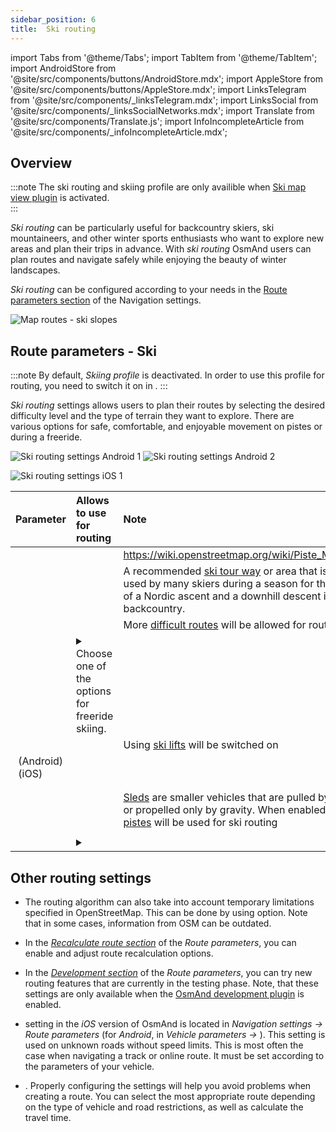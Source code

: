 ```yaml
---
sidebar_position: 6
title:  Ski routing
---
```


import Tabs from '@theme/Tabs';
import TabItem from '@theme/TabItem';
import AndroidStore from '@site/src/components/buttons/AndroidStore.mdx';
import AppleStore from '@site/src/components/buttons/AppleStore.mdx';
import LinksTelegram from '@site/src/components/_linksTelegram.mdx';
import LinksSocial from '@site/src/components/_linksSocialNetworks.mdx';
import Translate from '@site/src/components/Translate.js';
import InfoIncompleteArticle from '@site/src/components/_infoIncompleteArticle.mdx';


## Overview

:::note
The ski routing and skiing profile are only availible when [Ski map view plugin](../../plugins/ski-maps.md) is activated.  
:::

*Ski routing* can be particularly useful for backcountry skiers, ski mountaineers, and other winter sports enthusiasts who want to explore new areas and plan their trips in advance. With *ski routing* OsmAnd users can plan routes and navigate safely while enjoying the beauty of winter landscapes.  

*Ski routing* can be configured according to your needs in the [Route parameters section](../guidance/navigation-settings.md#route-parameters) of the Navigation settings.  

![Map routes - ski slopes](@site/static/img/navigation/routing/ski_routing_overview.png)


## Route parameters - Ski

:::note
By default, *Skiing profile* is deactivated. In order to use this profile for routing, you need to switch it on in *<Translate android="true" ids="shared_string_menu,shared_string_settings,application_profiles"/>*.
:::

*Ski routing* settings allows users to plan their routes by selecting the desired difficulty level and the type of terrain they want to explore. There are various options for safe, comfortable, and enjoyable movement on pistes or during a freeride.  

<Tabs groupId="operating-systems">

<TabItem value="android" label="Android">  

![Ski routing settings Android 1](@site/static/img/navigation/routing/skiing_routing_1_andr.png) ![Ski routing settings Android 2](@site/static/img/navigation/routing/skiing_routing_2_andr.png)

</TabItem>

<TabItem value="ios" label="iOS">

![Ski routing settings iOS 1](@site/static/img/navigation/routing/skiing_routing_ios_1.png)

</TabItem>

</Tabs>

| Parameter | Allows to use for routing | Note |
|:------------|:---------------|:---------------|
|*<Translate android="true" ids="routing_attr_allow_skating_only_name"/>* | <Translate android="true" ids="routing_attr_allow_skating_only_description"/> |  https://wiki.openstreetmap.org/wiki/Piste_Maps#Type  |
|*<Translate android="true" ids="app_mode_ski_touring"/>* |   <Translate android="true" ids="routing_attr_piste_type_skitour_description"/> | A recommended [ski tour way](https://wiki.openstreetmap.org/wiki/Piste_Maps#Type) or area that is generally used by many skiers during a season for the purpose of a Nordic ascent and a downhill descent in the backcountry. |
|*<Translate android="true" ids="routing_attr_allow_advanced_name"/>* |  <Translate android="true" ids="routing_attr_allow_advanced_description"/>  | More [difficult routes](https://wiki.openstreetmap.org/wiki/Piste_Maps#Difficulty) will be allowed for routing. |
|*<Translate android="true" ids="routing_attr_freeride_policy_name"/>* |   <details><summary> Choose one of the options for freeride skiing.  </summary>![Off piste Android](@site/static/img/navigation/routing/offpiste_android.png) </details> |   |
|*<Translate android="true" ids="routing_attr_piste_type_downhill_name"/>* |  <Translate android="true" ids="routing_attr_piste_type_downhill_description"/> | Using [ski lifts](https://wiki.openstreetmap.org/wiki/Piste_Maps#Ski_lifts) will be switched on |
|*<Translate android="true" ids="routing_attr_piste_type_nordic_name"/>*&nbsp;(Android) *<Translate ios="true" ids="routeInfo_piste_type_name"/>*&nbsp;(iOS) |   <Translate android="true" ids="routing_attr_piste_type_nordic_description"/>|  |
|*<Translate android="true" ids="routing_attr_allow_classic_only_name"/>* |   <Translate android="true" ids="routing_attr_allow_classic_only_description"/>|  |
|*<Translate android="true" ids="routing_attr_allow_expert_name"/>* |   <Translate android="true" ids="routing_attr_allow_expert_description"/>|  |
|*<Translate android="true" ids="routing_attr_piste_type_sled_name"/>* |  <Translate android="true" ids="routing_attr_piste_type_sled_description"/> | [Sleds](https://wiki.openstreetmap.org/wiki/Piste_Maps#Type) are smaller vehicles that are pulled by a human or propelled only by gravity. When enabled, [sledding pistes](https://wiki.openstreetmap.org/wiki/Piste_Maps#Type) will be used for ski routing |
|*<Translate android="true" ids="routing_attr_allow_intermediate_name"/>* |   <Translate android="true" ids="routing_attr_allow_intermediate_description"/>|  |
|*<Translate android="true" ids="routing_attr_difficulty_preference_name"/>* |  <details><summary>  <Translate android="true" ids="routing_attr_difficulty_preference_description"/> </summary>![Off piste Android](@site/static/img/navigation/routing/offpiste_android.png) </details> |  |


## Other routing settings

- The routing algorithm can also take into account temporary limitations specified in OpenStreetMap. This can be done by using *[<Translate android="true" ids="temporary_conditional_routing"/>](../routing/osmand-routing.md#consider-temporary-limitations)* option. Note that in some cases, information from OSM can be outdated.  

- In the [*Recalculate route section*](../../navigation/guidance/navigation-settings.md#recalculate-route) of the *Route parameters*, you can enable and adjust route recalculation options.

- In the [*Development section*](../guidance/navigation-settings.md#development-settings) of the *Route parameters*, you can try new routing features that are currently in the testing phase. Note, that these settings are only available when the [OsmAnd development plugin](../../plugins/development.md) is enabled.

- *[<Translate ios="true" ids="road_speeds"/>](../guidance/navigation-settings.md#road-speeds)* setting in the *iOS* version of OsmAnd is located in *Navigation settings → Route parameters* (for *Android*, in *Vehicle parameters → [<Translate android="true" ids="default_speed_setting_title"/>](../guidance/navigation-settings.md#default-speed--road-speeds)*). This setting is used on unknown roads without speed limits. This is most often the case when navigating a track or online route. It must be set according to the parameters of your vehicle.

- *[<Translate ios="true" ids="vehicle_parameters"/>](../guidance/navigation-settings.md#vehicle-parameters)*. Properly configuring the settings will help you avoid problems when creating a route. You can select the most appropriate route depending on the type of vehicle and road restrictions, as well as calculate the travel time.